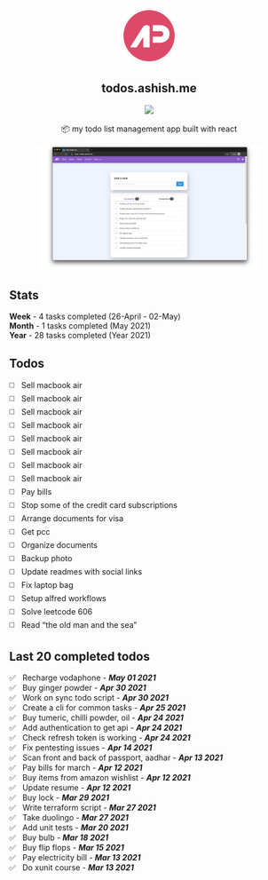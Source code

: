 <p align="center">
  <img src="https://raw.githubusercontent.com/ashishdotme/assets/master/logo.png" alt="drawing" width="100"/>
</p>

<h2 align="center">todos.ashish.me</h2>

<p align="center">
<a href="https://img.shields.io/github/last-commit/ashishdotme/todos.ashish.me?style=for-the-badge"><img src="https://img.shields.io/github/last-commit/ashishdotme/todos.ashish.me?style=for-the-badge"></a>
</p>

<p align="center">📦 my todo list management app built with react </p>

<div style='margin:0 auto;width:80%;'>
  <img src="./assets/todos.png" alt="drawing"/>
</div>

## Stats

<!-- week starts --><b>Week</b> - 4 tasks completed (26-April - 02-May)<br><!-- week ends -->
<!-- month starts --><b>Month</b> - 1 tasks completed (May 2021)<br><!-- month ends -->
<!-- year starts --><b>Year</b> - 28 tasks completed (Year 2021)<!-- year ends -->

## Todos

<!-- todos starts -->
◻️  &nbsp; Sell macbook air<br>◻️  &nbsp; Sell macbook air<br>◻️  &nbsp; Sell macbook air<br>◻️  &nbsp; Sell macbook air<br>◻️  &nbsp; Sell macbook air<br>◻️  &nbsp; Sell macbook air<br>◻️  &nbsp; Sell macbook air<br>◻️  &nbsp; Sell macbook air<br>◻️  &nbsp; Pay bills<br>◻️  &nbsp; Stop some of the credit card subscriptions<br>◻️  &nbsp; Arrange documents for visa<br>◻️  &nbsp; Get pcc<br>◻️  &nbsp; Organize documents<br>◻️  &nbsp; Backup photo<br>◻️  &nbsp; Update readmes with social links<br>◻️  &nbsp; Fix laptop bag<br>◻️  &nbsp; Setup alfred workflows<br>◻️  &nbsp; Solve leetcode 606<br>◻️  &nbsp; Read “the old man and the sea”
<!-- todos ends -->

## Last 20 completed todos

<!-- completed starts -->
✅  &nbsp; Recharge vodaphone - **_May 01 2021_**<br>✅  &nbsp; Buy ginger powder - **_Apr 30 2021_**<br>✅  &nbsp; Work on sync todo script - **_Apr 30 2021_**<br>✅  &nbsp; Create a cli for common tasks - **_Apr 25 2021_**<br>✅  &nbsp; Buy tumeric, chilli powder, oil - **_Apr 24 2021_**<br>✅  &nbsp; Add authentication to get api - **_Apr 24 2021_**<br>✅  &nbsp; Check refresh token is working - **_Apr 24 2021_**<br>✅  &nbsp; Fix pentesting issues - **_Apr 14 2021_**<br>✅  &nbsp; Scan front and back of passport, aadhar - **_Apr 13 2021_**<br>✅  &nbsp; Pay bills for march - **_Apr 12 2021_**<br>✅  &nbsp; Buy items from amazon wishlist - **_Apr 12 2021_**<br>✅  &nbsp; Update resume - **_Apr 12 2021_**<br>✅  &nbsp; Buy lock - **_Mar 29 2021_**<br>✅  &nbsp; Write terraform script - **_Mar 27 2021_**<br>✅  &nbsp; Take duolingo - **_Mar 27 2021_**<br>✅  &nbsp; Add unit tests - **_Mar 20 2021_**<br>✅  &nbsp; Buy bulb - **_Mar 18 2021_**<br>✅  &nbsp; Buy flip flops - **_Mar 15 2021_**<br>✅  &nbsp; Pay electricity bill - **_Mar 13 2021_**<br>✅  &nbsp; Do xunit course - **_Mar 13 2021_**
<!-- completed ends -->
